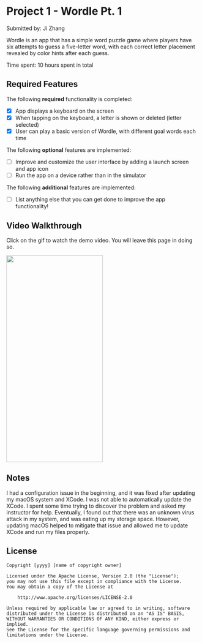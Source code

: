 
# Project 1 - Wordle Pt. 1

Submitted by: Ji Zhang

Wordle is an app that has a simple word puzzle game where players have six attempts to guess a five-letter word, with each correct letter placement revealed by color hints after each guess.

Time spent: 10 hours spent in total

## Required Features

The following **required** functionality is completed:

- [x] App displays a keyboard on the screen
- [x] When tapping on the keyboard, a letter is shown or deleted (letter selected)
- [x] User can play a basic version of Wordle, with different goal words each time

The following **optional** features are implemented:

- [ ] Improve and customize the user interface by adding a launch screen and app icon
- [ ] Run the app on a device rather than in the simulator

The following **additional** features are implemented:

- [ ] List anything else that you can get done to improve the app functionality!

## Video Walkthrough

Click on the gif to watch the demo video. You will leave this page in doing so.

<a href="https://www.loom.com/share/3c9b0a33f2264633a764b8d99f7bc914">
    <img src="https://im4.ezgif.com/tmp/ezgif-4-e5b4e454fb.gif" width="252" height="540">
</a>


## Notes

I had a configuration issue in the beginning, and it was fixed after updating my macOS system and XCode. I was not able to automatically update the XCode. I spent some time trying to discover the problem and asked my instructor for help. Eventually, I found out that there was an unknown virus attack in my system, and was eating up my storage space. However, updating macOS helped to mitigate that issue and allowed me to update XCode and run my files properly. 

## License

    Copyright [yyyy] [name of copyright owner]

    Licensed under the Apache License, Version 2.0 (the "License");
    you may not use this file except in compliance with the License.
    You may obtain a copy of the License at

        http://www.apache.org/licenses/LICENSE-2.0

    Unless required by applicable law or agreed to in writing, software
    distributed under the License is distributed on an "AS IS" BASIS,
    WITHOUT WARRANTIES OR CONDITIONS OF ANY KIND, either express or implied.
    See the License for the specific language governing permissions and
    limitations under the License.
